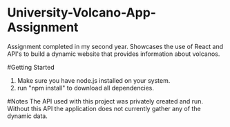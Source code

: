 # University-Volcano-App-Assignment
Assignment completed in my second year. Showcases the use of React and API's to build a dynamic website that provides information about volcanos.

#Getting Started
1. Make sure you have node.js installed on your system.
2. run "npm install" to download all dependencies.

#Notes
The API used with this project was privately created and run. Without this API the application does not currently gather any of the dynamic data.

